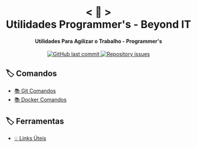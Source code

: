 <h1 align="center">
    < 📖 > <br>
    Utilidades Programmer's - Beyond IT
</h1>
  
<h4 align="center">
  Utilidades Para Agilizar o Trabalho - Programmer's
</h4>

<p align="center"> 

  <a href="https://github.com/rafael-buttignon/Utilidades-Para-Estudo/commits?author=rafael-buttignon">
    <img alt="GitHub last commit" src="https://img.shields.io/github/last-commit/Nerd0000/Meus-Projetos.svg">
  </a>

  <a href="https://github.com/rafael-buttignon/Utilidades-Para-Estudo/issues">
    <img alt="Repository issues" src="https://img.shields.io/github/issues/Nerd0000/Meus-Projetos.svg">
  </a>

</p>

## 🏷️ Comandos

- [📚 Git Comandos](./ComandosGit.md)
- [📚 Docker Comandos](./ComandosGit.md)

## 🏷️ Ferramentas

- [💡 Links Úteis](./Ferramentas.md)

